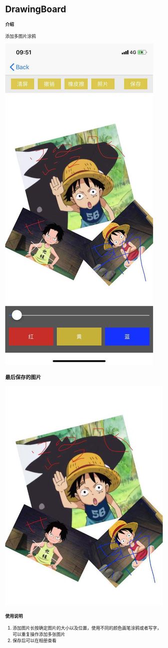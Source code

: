 # DrawingBoard

#### 介绍
添加多图片涂鸦


![image](https://github.com/AndrewLJJ/DrawingBoard/blob/master/WechatIMG128.jpeg)

### 最后保存的图片
![image](https://github.com/AndrewLJJ/DrawingBoard/blob/master/WechatIMG127.jpeg)

#### 使用说明

1. 添加图片长按确定图片的大小以及位置，使用不同的颜色画笔涂鸦或者写字，可以重复操作添加多张图片
2. 保存后可以在相册查看 
